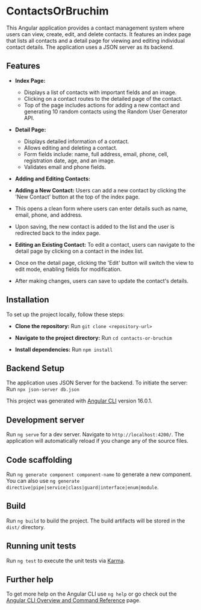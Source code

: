 # ContactsOrBruchim

This Angular application provides a contact management system where users can view, create, edit, and delete contacts.
It features an index page that lists all contacts and a detail page for viewing and editing individual contact details.
The application uses a JSON server as its backend.

## Features

- **Index Page:**
    - Displays a list of contacts with important fields and an image.
    - Clicking on a contact routes to the detailed page of the contact.
    - Top of the page includes actions for adding a new contact and generating 10 random contacts using the Random User Generator API.

- **Detail Page:**
    - Displays detailed information of a contact.
    - Allows editing and deleting a contact.
    - Form fields include: name, full address, email, phone, cell, registration date, age, and an image.
    - Validates email and phone fields.

- **Adding and Editing Contacts:**
- **Adding a New Contact:** Users can add a new contact by clicking the 'New Contact' button at the top of the index page.
- This opens a clean form where users can enter details such as name, email, phone, and address.
- Upon saving, the new contact is added to the list and the user is redirected back to the index page.
- **Editing an Existing Contact:** To edit a contact, users can navigate to the detail page by clicking on a contact in the index list. 
- Once on the detail page, clicking the 'Edit' button will switch the view to edit mode, enabling fields for modification. 
- After making changes, users can save to update the contact's details.

## Installation

To set up the project locally, follow these steps:

- **Clone the repository:** Run `git clone <repository-url>`

- **Navigate to the project directory:** Run `cd contacts-or-bruchim`

- **Install dependencies:** Run `npm install`

## Backend Setup

The application uses JSON Server for the backend. To initiate the server: Run `npx json-server db.json`

This project was generated with [Angular CLI](https://github.com/angular/angular-cli) version 16.0.1.

## Development server

Run `ng serve` for a dev server. Navigate to `http://localhost:4200/`. The application will automatically reload if you change any of the source files.

## Code scaffolding

Run `ng generate component component-name` to generate a new component. You can also use `ng generate directive|pipe|service|class|guard|interface|enum|module`.

## Build

Run `ng build` to build the project. The build artifacts will be stored in the `dist/` directory.

## Running unit tests

Run `ng test` to execute the unit tests via [Karma](https://karma-runner.github.io).

## Further help

To get more help on the Angular CLI use `ng help` or go check out the [Angular CLI Overview and Command Reference](https://angular.io/cli) page.
